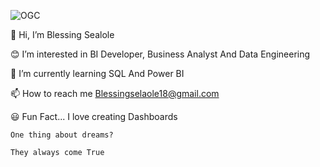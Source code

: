 ![OGC](https://github.com/Blessing450/Blessing450/assets/134234720/584bfc46-7843-4dc9-8b0d-e611068d865f)
















👋 Hi, I’m Blessing Sealole
 
 😊 I’m interested in BI Developer, Business  Analyst And Data Engineering
 
 🌱 I’m currently learning SQL And Power BI
 
 📫 How to reach me Blessingselaole18@gmail.com
 
 😃 Fun Fact... I love creating Dashboards 
 
    One thing about dreams?
	
    They always come True
  
    
